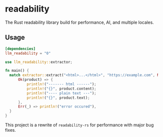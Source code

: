 # readability

The Rust readability library build for performance, AI, and multiple locales.


## Usage

```toml
[dependencies]
llm_readability = "0"
```

```rust
use llm_readability::extractor;

fn main() {
  match extractor::extract("<html>...</html>", "https://example.com", None) {
      Ok(product) => {
          println!("------- html ------");
          println!("{}", product.content);
          println!("---- plain text ---");
          println!("{}", product.text);
      },
      Err(_) => println!("error occured"),
  }
}
```

This project is a rewrite of `readability-rs` for performance with major bug fixes.